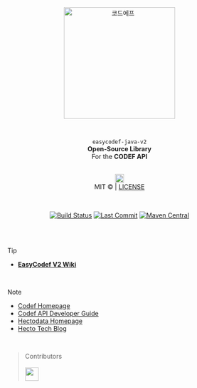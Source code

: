 <br>
<br>
<p align="center">
  <a title="코드에프" href="https://codef.io/">
    <picture>
      <source media="(prefers-color-scheme: dark)" srcset="https://github.com/user-attachments/assets/d83f0450-d84e-4594-8fc0-ed08a1d05390">
      <img alt="코드에프" src="https://github.com/user-attachments/assets/d83f0450-d84e-4594-8fc0-ed08a1d05390" width="250">
    </picture>
  </a>
</p>

<br>

<p align="center">
  <span><code>easycodef-java-v2</code><br><b>Open-Source Library</b><br>For the <b>CODEF API</b></span>
<p align="center">
<br>
<img alt="헥토데이터" src="https://github.com/user-attachments/assets/ac6b7a7d-33f1-4b1e-9fbb-8231d56e7f33" height="20"><br>
<span>MIT © | <a href="https://github.com/codef-io/easycodef-java-v2/blob/master/LICENSE" target="_blank">LICENSE</a></span>
</p>

<br>

<p align="center">
  <a href="https://github.com/codef-io/easycodef-java-v2/actions?query=branch%3Amaster"><img align="center" src="https://img.shields.io/github/actions/workflow/status/codef-io/easycodef-java-v2/publish.yml?style=for-the-badge&logo=gradle&color=02303A" alt="Build Status"/></a>
  <a href="https://github.com/codef-io/easycodef-java-v2"><img align="center"  src="https://img.shields.io/github/last-commit/codef-io/easycodef-java-v2/master?style=for-the-badge&label=LAST%20BUILD&logo=Github&color=181717" alt="Last Commit"/></a>
  <a href="https://central.sonatype.com/artifact/io.codef.api/easycodef-java-v2/2.0.0-alpha-005"><img align="center"  src="https://img.shields.io/maven-central/v/io.codef.api/easycodef-java-v2.svg?style=for-the-badge&label=Maven%20Central&logo=apache-maven&color=C71A36" alt="Maven Central"/></a>
</p>

<br><br>

> [!TIP]
> - **[EasyCodef V2 Wiki](https://github.com/codef-io/easycodef-java-v2/wiki)**

<br>

> [!NOTE]
> - [Codef Homepage](https://codef.io/)
> - [Codef API Developer Guide](https://developer.codef.io/)
> - [Hectodata Homepage](https://hectodata.co.kr/)
> - [Hecto Tech Blog](https://blog.hectodata.co.kr/)

<br>

> Contributors<br><br>
> <a href="https://github.com/codef-io/easycodef-java-v2/graphs/contributors">
> <img width="30px" src="https://contrib.rocks/image?repo=codef-io/easycodef-java-v2" />
> </a>

<br>
<br>
